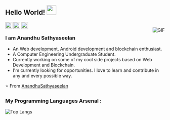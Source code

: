 
## Hello World! <img src="https://raw.githubusercontent.com/iampavangandhi/iampavangandhi/master/gifs/Hi.gif" width="30px"></h2>

<a href="https://twitter.com/AnandhuSathya1">
  <img align="left" alt="Anandhu's Twitter" width="22px" src="https://cdn.jsdelivr.net/npm/simple-icons@v3/icons/twitter.svg" />
</a>
<a href="https://www.linkedin.com/in/anandhu-sathyaseelan-971288226/">
  <img align="left" alt="Anandhu's Linkdein" width="22px" src="https://cdn.jsdelivr.net/npm/simple-icons@v3/icons/linkedin.svg" />
</a>
<a href="https://github.com/EncodedLogic">
  <img align="left" alt="Anandhu's Github" width="22px" src="https://cdn.jsdelivr.net/npm/simple-icons@v3/icons/github.svg" />
</a>
<br/>
<img align="right" alt="GIF" src="https://media.giphy.com/media/13HgwGsXF0aiGY/giphy.gif" />

### I am Anandhu Sathyaseelan
- An Web development, Android development and blockchain enthusiast.
- A Computer Engineering Undergraduate Student. 
- Currently working on some of my cool side projects based on Web Development and Blockchain.
- I'm currently looking for opportunities. I love to learn and contribute in any and every possible way.

⭐️ From [AnandhuSathyaseelan](https://github.com/EncodedLogic)

### My Programming Languages Arsenal :

![Top Langs](https://github-readme-stats.vercel.app/api/top-langs/?username=EncodedLogic&langs_count=8&theme=dark)


